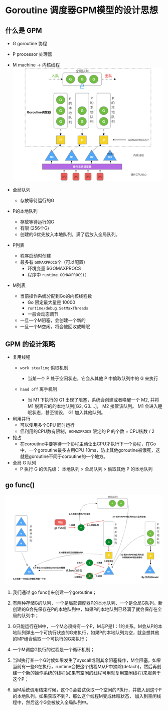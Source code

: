 # Goroutine 调度器GPM模型的设计思想

## 什么是 GPM
- G goroutine 协程
- P processor 处理器
- M machine -> 内核线程
![GPM](./GPM.png)

- 全局队列
    - 存放等待运行的G
- P的本地队列
    - 存放等待运行的G
    - 有限 (256个G)
    - 创建的G优先放入本地队列，满了后放入全局队列。
- P列表
    - 程序启动时创建
    - 最多有 `GOMAXPROCS`个（可以配置）
        - 环境变量 $GOMAXPROCS
        - 程序中 `runtime.GOMAXPROCS()`
- M列表
    - 当前操作系统分配到Go的内核线程数
        - Go 限定最大量是 10000
        - `runtime/debug.SetMaxThreads`
        - 一般会动态调节
    - 一旦一个M阻塞，会创建一个新的
    - 一旦一个M空闲，将会被回收或睡眠


## GPM 的设计策略
- 复用线程
    - `work stealing` 偷取机制
        - 当某一个 P 处于空闲状态，它会从其他 P 中偷取队列中的 G 来执行

    - `hand off` 离手机制
        - 当 M1 下执行的 G1 出现了阻塞，系统会创建或者唤醒一个 M2, 并将 M1 脱离它的的本地队列[G2, G3....]， M2 接管该队列。 M1 会进入睡眠状态，甚至销毁， G1 加入其他队列。
- 利用并行
    - 可以使用多个CPU 同时运行
    - 但利用的CPU数有限制，`GOMAXPROCS` 限定的 P 的个数 = CPU核数 / 2
- 抢占
    - 在coroutine中要等待一个协程主动让出CPU才执行下一个协程，在Go中，一个goroutine最多占用CPU 10ms，防止其他goroutine被饿死，这就是goroutine不同于coroutine的一个地方。
- 全局 G 队列
    - P 执行 G 的优先级： 本地队列 > 全局队列 > 偷取其他 P 的本地队列


## go func() 
![gofunc](./gofunc.jpeg)
1. 我们通过 go func()来创建一个goroutine；

2. 有两种存储G的队列，一个是局部调度器P的本地队列、一个是全局G队列。新创建的G会先保存在P的本地队列中，如果P的本地队列已经满了就会保存在全局的队列中；

3. G只能运行在M中，一个M必须持有一个P，M与P是1：1的关系。M会从P的本地队列弹出一个可执行状态的G来执行，如果P的本地队列为空，就会想其他的MP组合偷取一个可执行的G来执行；

4. 一个M调度G执行的过程是一个循环机制；

5. 当M执行某一个G时候如果发生了syscall或则其余阻塞操作，M会阻塞，如果当前有一些G在执行，runtime会把这个线程M从P中摘除(detach)，然后再创建一个新的操作系统的线程(如果有空闲的线程可用就复用空闲线程)来服务于这个P；

6. 当M系统调用结束时候，这个G会尝试获取一个空闲的P执行，并放入到这个P的本地队列。如果获取不到P，那么这个线程M变成休眠状态， 加入到空闲线程中，然后这个G会被放入全局队列中。